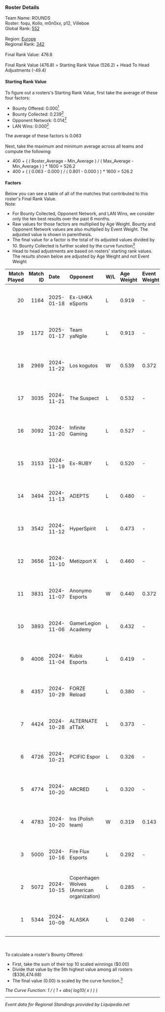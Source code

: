 ### Roster Details<br />
Team Name: ROUNDS<br />
Roster: foqu, Kollo, m0n0xx, p12, Villeboe<br />
Global Rank: [552](../standings_global.md)<br />
<br />
Region: [Europe]( ../standings_europe.md)<br />
Regional Rank: [342]( ../standings_europe.md)<br />
<br />
Final Rank Value:  476.8<br />
<br />
Final Rank Value (476.8) = Starting Rank Value (526.2) + Head To Head Adjustments (-49.4)<br />

#### Starting Rank Value<br />
To figure out a rosters's Starting Rank Value, first take the average of these four factors:<br />
- Bounty Offered: 0.000[<sup>1</sup>](#table2)
- Bounty Collected: 0.239[<sup>2</sup>](#table1)
- Opponent Network: 0.014[<sup>2</sup>](#table1)
- LAN Wins: 0.000[<sup>2</sup>](#table1)

The average of these factors is 0.063<br />
<br />
Next, take the maximum and minimum average across all teams and compute the following:<br />
- 400 + ( ( Roster_Average - Min_Average ) / ( Max_Average - Min_Average ) ) * 1600 = 526.2
- 400 + ( ( 0.063 - 0.000 ) / ( 0.801 - 0.000 ) ) * 1600 = 526.2


#### Factors<br />
Below you can see a table of all of the matches that contributed to this roster's Final Rank Value.<br />
Note:<br />

- For Bounty Collected, Opponent Network, and LAN Wins, we consider only the ten best results over the past 6 months.
- Raw values for those factors are multiplied by Age Weight. Bounty and Opponent Network values are also multiplied by Event Weight. The adjusted value is shown in parenthesis.
- The final value for a factor is the total of its adjusted values divided by 10. Bounty Collected is further scaled by the curve function[<sup>3</sup>](#curveFunction)
- Head to head adjustments are based on rosters' starting rank values. The results shown below are adjusted by Age Weight and not Event Weight
<span id="table1"></span><br />


| Match Played | Match ID | Date       | Opponent                                  | W/L | Age Weight | Event Weight | Bounty Collected | Opponent Network | LAN Wins  | H2H Adj. | Roster                             |
| -: | -: | :- | :- | :- | :- | :- | :- | :- | :- | -: | :- |
|           20 |     1164 | 2025-01-18 | Ex-UHKA eSports                           | L   | 0.919      | -            | -                | -                | -         |   -12.28 | foqu, Kollo, m0n0xx, p12, Villeboe |
|           19 |     1172 | 2025-01-17 | Team yaNgile                              | L   | 0.913      | -            | -                | -                | -         |   -17.95 | foqu, Kollo, m0n0xx, p12, Villeboe |
|           18 |     2969 | 2024-11-22 | Los kogutos                               | W   | 0.539      | 0.372        | 0.032 (0.006)    | 0.527 (0.106)    | 0 (0.000) |    15.44 | foqu, Kollo, p12, p3kko, Villeboe  |
|           17 |     3035 | 2024-11-21 | The Suspect                               | L   | 0.532      | -            | -                | -                | -         |    -3.61 | foqu, Kollo, p12, p3kko, Villeboe  |
|           16 |     3092 | 2024-11-20 | Infinite Gaming                           | L   | 0.527      | -            | -                | -                | -         |    -8.22 | foqu, Kollo, p12, p3kko, Villeboe  |
|           15 |     3153 | 2024-11-19 | Ex-RUBY                                   | L   | 0.520      | -            | -                | -                | -         |    -7.15 | foqu, Kollo, p12, p3kko, Villeboe  |
|           14 |     3494 | 2024-11-13 | ADEPTS                                    | L   | 0.480      | -            | -                | -                | -         |    -4.11 | foqu, Kollo, p12, p3kko, Villeboe  |
|           13 |     3542 | 2024-11-12 | HyperSpirit                               | L   | 0.473      | -            | -                | -                | -         |    -4.70 | foqu, Kollo, p12, p3kko, Villeboe  |
|           12 |     3656 | 2024-11-10 | Metizport X                               | L   | 0.460      | -            | -                | -                | -         |    -4.69 | foqu, Kollo, p12, p3kko, Villeboe  |
|           11 |     3831 | 2024-11-07 | Anonymo Esports                           | W   | 0.440      | 0.372        | 0.000 (0.000)    | 0.101 (0.017)    | 0 (0.000) |     7.64 | foqu, Kollo, p12, p3kko, Villeboe  |
|           10 |     3893 | 2024-11-06 | GamerLegion Academy                       | L   | 0.432      | -            | -                | -                | -         |    -5.88 | foqu, Kollo, p12, p3kko, Villeboe  |
|            9 |     4006 | 2024-11-04 | Kubix Esports                             | L   | 0.419      | -            | -                | -                | -         |    -1.26 | foqu, Kollo, p12, p3kko, Villeboe  |
|            8 |     4357 | 2024-10-29 | FORZE Reload                              | L   | 0.380      | -            | -                | -                | -         |    -1.57 | foqu, Kollo, p12, p3kko, Villeboe  |
|            7 |     4424 | 2024-10-28 | ALTERNATE aTTaX                           | L   | 0.373      | -            | -                | -                | -         |    -1.22 | foqu, Kollo, p12, p3kko, Villeboe  |
|            6 |     4726 | 2024-10-21 | PCIFIC Espor                              | L   | 0.326      | -            | -                | -                | -         |    -2.13 | foqu, Kollo, p12, p3kko, Villeboe  |
|            5 |     4774 | 2024-10-20 | ARCRED                                    | L   | 0.320      | -            | -                | -                | -         |    -2.29 | foqu, Kollo, p12, p3kko, Villeboe  |
|            4 |     4783 | 2024-10-20 | Ins (Polish team)                         | W   | 0.319      | 0.143        | 0.004 (0.000)    | 0.280 (0.013)    | 0 (0.000) |     7.15 | foqu, Kollo, p12, p3kko, Villeboe  |
|            3 |     5000 | 2024-10-16 | Fire Flux Esports                         | L   | 0.292      | -            | -                | -                | -         |    -1.13 | foqu, Kollo, p12, p3kko, Villeboe  |
|            2 |     5072 | 2024-10-15 | Copenhagen Wolves (American organization) | L   | 0.285      | -            | -                | -                | -         |    -1.24 | foqu, Kollo, p12, p3kko, Villeboe  |
|            1 |     5344 | 2024-10-09 | ALASKA                                    | L   | 0.246      | -            | -                | -                | -         |    -0.25 | foqu, Kollo, p12, p3kko, Villeboe  |

<br />
<span id="table2"></span><br />
To calculate a roster's Bounty Offered:<br />

- First, take the sum of their top 10 scaled winnings ($0.00)
- Divide that value by the 5th highest value among all rosters ($336,474.68)
- The final value (0.00) is scaled by the curve function.[<sup>3</sup>](#curveFunction)

<span id="curveFunction"></span>_The Curve Function: 1 / ( 1 + abs( log10( x ) ) )_<br />

---
_Event data for Regional Standings provided by Liquipedia.net_<br />
